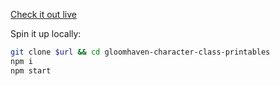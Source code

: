 [Check it out live](https://gloomhaven-character-class-printables.now.sh)

Spin it up locally:

```sh
git clone $url && cd gloomhaven-character-class-printables
npm i
npm start
```